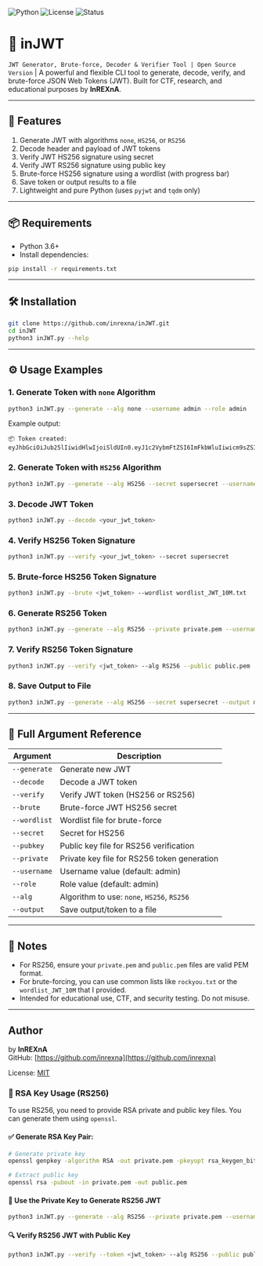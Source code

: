 
![Python](https://img.shields.io/badge/python-3.6%2B-blue)
![License](https://img.shields.io/badge/license-MIT-green)
![Status](https://img.shields.io/badge/status-active-brightgreen)

# 🔐 inJWT
```JWT Generator, Brute-force, Decoder & Verifier Tool | Open Source Version``` |
A powerful and flexible CLI tool to generate, decode, verify, and brute-force JSON Web Tokens (JWT). Built for CTF, research, and educational purposes by **InREXnA**.

---

## 🚀 Features

1. Generate JWT with algorithms `none`, `HS256`, or `RS256`
2. Decode header and payload of JWT tokens
3. Verify JWT HS256 signature using secret
4. Verify JWT RS256 signature using public key
5. Brute-force HS256 signature using a wordlist (with progress bar)
6. Save token or output results to a file
7. Lightweight and pure Python (uses `pyjwt` and `tqdm` only)

---

## 📦 Requirements

- Python 3.6+
- Install dependencies:

```bash
pip install -r requirements.txt
```

---

## 🛠️ Installation

```bash
git clone https://github.com/inrexna/inJWT.git
cd inJWT
python3 inJWT.py --help
```

---

## ⚙️ Usage Examples

### 1. Generate Token with `none` Algorithm

```bash
python3 inJWT.py --generate --alg none --username admin --role admin
```

Example output:

```
📦 Token created:
eyJhbGciOiJub25lIiwidHlwIjoiSldUIn0.eyJ1c2VybmFtZSI6ImFkbWluIiwicm9sZSI6ImFkbWluIn0.
```

### 2. Generate Token with `HS256` Algorithm

```bash
python3 inJWT.py --generate --alg HS256 --secret supersecret --username test --role user
```

### 3. Decode JWT Token

```bash
python3 inJWT.py --decode <your_jwt_token>
```

### 4. Verify HS256 Token Signature

```bash
python3 inJWT.py --verify <your_jwt_token> --secret supersecret
```

### 5. Brute-force HS256 Token Signature

```bash
python3 inJWT.py --brute <jwt_token> --wordlist wordlist_JWT_10M.txt
```

### 6. Generate RS256 Token

```bash
python3 inJWT.py --generate --alg RS256 --private private.pem --username admin --role admin
```

### 7. Verify RS256 Token Signature

```bash
python3 inJWT.py --verify <jwt_token> --alg RS256 --public public.pem
```

### 8. Save Output to File

```bash
python3 inJWT.py --generate --alg HS256 --secret supersecret --output mytoken.txt
```

---

## 🧾 Full Argument Reference

| Argument        | Description                                      |
|----------------|--------------------------------------------------|
| `--generate`    | Generate new JWT                                 |
| `--decode`      | Decode a JWT token                               |
| `--verify`      | Verify JWT token (HS256 or RS256)                |
| `--brute`       | Brute-force JWT HS256 secret                     |
| `--wordlist`    | Wordlist file for brute-force                    |
| `--secret`      | Secret for HS256                                 |
| `--pubkey`      | Public key file for RS256 verification           |
| `--private`     | Private key file for RS256 token generation      |
| `--username`    | Username value (default: admin)                  |
| `--role`        | Role value (default: admin)                      |
| `--alg`         | Algorithm to use: `none`, `HS256`, `RS256`       |
| `--output`      | Save output/token to a file                      |

---

## 📝 Notes

- For RS256, ensure your `private.pem` and `public.pem` files are valid PEM format.
- For brute-forcing, you can use common lists like `rockyou.txt` or the `wordlist_JWT_10M` that I provided.
- Intended for educational use, CTF, and security testing. Do not misuse.

---

## Author

by **InREXnA**  
GitHub: [https://github.com/inrexna](https://github.com/inrexna)

License: [MIT](LICENSE)

### 🔑 RSA Key Usage (RS256)

To use RS256, you need to provide RSA private and public key files. You can generate them using `openssl`.

#### ✅ Generate RSA Key Pair:

```bash
# Generate private key
openssl genpkey -algorithm RSA -out private.pem -pkeyopt rsa_keygen_bits:2048

# Extract public key
openssl rsa -pubout -in private.pem -out public.pem
```

#### 🔐 Use the Private Key to Generate RS256 JWT

```bash
python3 inJWT.py --generate --alg RS256 --private private.pem --username admin --role admin
```

#### 🔍 Verify RS256 JWT with Public Key

```bash
python3 inJWT.py --verify --token <jwt_token> --alg RS256 --public public.pem
```
